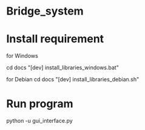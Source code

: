 # Bridge_system

# Install requirement
  for Windows
  
  cd docs
  "[dev] install_libraries_windows.bat"   
  
  for Debian
  cd docs
  "[dev] install_libraries_debian.sh"
  
# Run program
  
  python -u gui_interface.py

